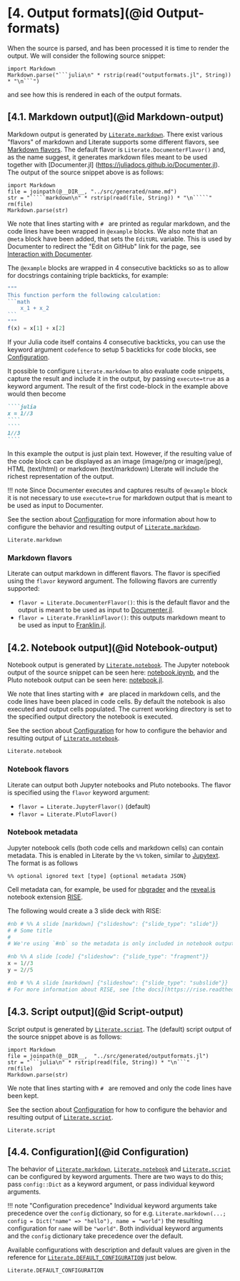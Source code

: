 # [**4.** Output formats](@id Output-formats)

When the source is parsed, and has been processed it is time to render the output.
We will consider the following source snippet:

```@eval
import Markdown
Markdown.parse("```julia\n" * rstrip(read("outputformats.jl", String)) * "\n```")
```

and see how this is rendered in each of the output formats.

## [**4.1.** Markdown output](@id Markdown-output)

Markdown output is generated by [`Literate.markdown`](@ref). There exist various "flavors"
of markdown and Literate supports some different flavors, see [Markdown flavors](@ref).
The default flavor is `Literate.DocumenterFlavor()` and, as the name suggest, it generates
markdown files meant to be used together with [Documenter.jl]
(https://juliadocs.github.io/Documenter.jl). The output of the source snippet above is as
follows:

```@eval
import Markdown
file = joinpath(@__DIR__, "../src/generated/name.md")
str = "`````markdown\n" * rstrip(read(file, String)) * "\n`````"
rm(file)
Markdown.parse(str)
```

We note that lines starting with `# ` are printed as regular markdown,
and the code lines have been wrapped in `@example` blocks. We also note that
an `@meta` block have been added, that sets the `EditURL` variable. This is used
by Documenter to redirect the "Edit on GitHub" link for the page,
see [Interaction with Documenter](@ref).

The `@example` blocks are wrapped in 4 consecutive backticks so as to allow for docstrings
containing triple backticks, for example:
````julia
"""
This function perform the following calculation:
```math
    x_1 + x_2
```
"""
f(x) = x[1] + x[2]
````
If your Julia code itself contains 4 consecutive backticks, you can use the keyword
argument `codefence` to setup 5 backticks for code blocks, see [Configuration](@ref).

It possible to configure `Literate.markdown` to also evaluate code snippets, capture the
result and include it in the output, by passing `execute=true` as a keyword argument.
The result of the first code-block in the example above would then become
`````markdown
````julia
x = 1//3
````
````
1//3
````
`````

In this example the output is just plain text. However, if the resulting value of the code
block can be displayed as an image (image/png or image/jpeg), HTML (text/html) or markdown
(text/markdown) Literate will include the richest representation of the output.

!!! note
    Since Documenter executes and captures results of `@example` block it is not necessary
    to use `execute=true` for markdown output that is meant to be used as input to
    Documenter.

See the section about [Configuration](@ref) for more information about how to configure the
behavior and resulting output of [`Literate.markdown`](@ref).

```@docs
Literate.markdown
```

### Markdown flavors

Literate can output markdown in different flavors. The flavor is specified using the
`flavor` keyword argument. The following flavors are currently supported:

 - `flavor = Literate.DocumenterFlavor()`: this is the default flavor and the output is
   meant to be used as input to [Documenter.jl](https://github.com/JuliaDocs/Documenter.jl).
 - `flavor = Literate.FranklinFlavor()`: this outputs markdown meant to be used as input
   to [Franklin.jl](https://franklinjl.org/).


## [**4.2.** Notebook output](@id Notebook-output)

Notebook output is generated by [`Literate.notebook`](@ref). The Jupyter notebook output
of the source snippet can be seen here: [notebook.ipynb](generated/notebook.ipynb),
and the Pluto notebook output can be seen here: [notebook.jl](generated/notebook.jl).

We note that lines starting with `# ` are placed in markdown cells,
and the code lines have been placed in code cells. By default the notebook
is also executed and output cells populated. The current working directory
is set to the specified output directory the notebook is executed.

See the section about [Configuration](@ref) for how to configure the behavior and resulting
output of [`Literate.notebook`](@ref).

```@docs
Literate.notebook
```

### Notebook flavors

Literate can output both Jupyter notebooks and Pluto notebooks. The flavor is specified
using the `flavor` keyword argument:

 - `flavor = Literate.JupyterFlavor()` (default)
 - `flavor = Literate.PlutoFlavor()`

### Notebook metadata

Jupyter notebook cells (both code cells and markdown cells) can contain metadata. This is enabled
in Literate by the `%%` token, similar to
[Jupytext](https://jupytext.readthedocs.io/en/latest/formats.html#the-percent-format).
The format is as follows

```
%% optional ignored text [type] {optional metadata JSON}
```

Cell metadata can, for example, be used for
[nbgrader](https://nbgrader.readthedocs.io/en/stable/contributor_guide/metadata.html)
and the [reveal.js](https://github.com/hakimel/reveal.js) notebook extension
[RISE](https://github.com/damianavila/RISE).

The following would create a 3 slide deck with RISE:

```julia
#nb # %% A slide [markdown] {"slideshow": {"slide_type": "slide"}}
# # Some title
#
# We're using `#nb` so the metadata is only included in notebook output

#nb %% A slide [code] {"slideshow": {"slide_type": "fragment"}}
x = 1//3
y = 2//5

#nb # %% A slide [markdown] {"slideshow": {"slide_type": "subslide"}}
# For more information about RISE, see [the docs](https://rise.readthedocs.io/en/stable/usage.html)
```

## [**4.3.** Script output](@id Script-output)

Script output is generated by [`Literate.script`](@ref). The (default) script output of the
source snippet above is as follows:

```@eval
import Markdown
file = joinpath(@__DIR__,  "../src/generated/outputformats.jl")
str = "```julia\n" * rstrip(read(file, String)) * "\n```"
rm(file)
Markdown.parse(str)
```

We note that lines starting with `# ` are removed and only the
code lines have been kept.

See the section about [Configuration](@ref) for how to configure the behavior and resulting
output of [`Literate.script`](@ref).

```@docs
Literate.script
```

## [**4.4.** Configuration](@id Configuration)

The behavior of [`Literate.markdown`](@ref), [`Literate.notebook`](@ref) and
[`Literate.script`](@ref) can be configured by keyword arguments. There are two
ways to do this; pass `config::Dict` as a keyword argument, or pass individual
keyword arguments.

!!! note "Configuration precedence"
    Individual keyword arguments take precedence over the `config` dictionary, so for e.g.
    `Literate.markdown(...; config = Dict("name" => "hello"), name = "world")` the
    resulting configuration for `name` will be `"world"`. Both individual keyword arguments
    and the `config` dictionary take precedence over the default.

Available configurations with description and default values are given in the reference for
[`Literate.DEFAULT_CONFIGURATION`](@ref) just below.


```@docs
Literate.DEFAULT_CONFIGURATION
```
